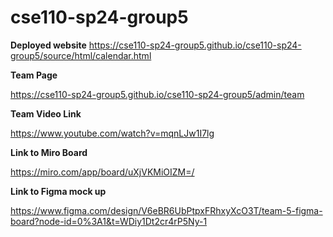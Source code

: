 # cse110-sp24-group5

**Deployed website**
https://cse110-sp24-group5.github.io/cse110-sp24-group5/source/html/calendar.html

**Team Page**

https://cse110-sp24-group5.github.io/cse110-sp24-group5/admin/team

**Team Video Link**

https://www.youtube.com/watch?v=mqnLJw1I7lg

**Link to Miro Board**

https://miro.com/app/board/uXjVKMiOIZM=/

**Link to Figma mock up**

https://www.figma.com/design/V6eBR6UbPtpxFRhxyXcO3T/team-5-figma-board?node-id=0%3A1&t=WDiy1Dt2cr4rP5Ny-1
